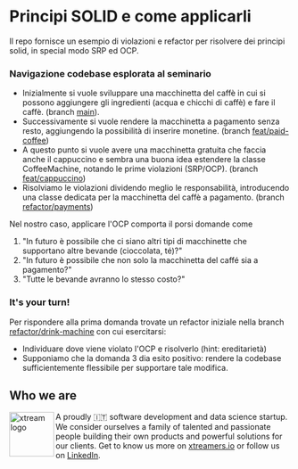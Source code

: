 # Principi SOLID e come applicarli

Il repo fornisce un esempio di violazioni e refactor per risolvere dei principi solid, in special modo SRP ed OCP.

### Navigazione codebase esplorata al seminario

- Inizialmente si vuole sviluppare una macchinetta del caffè in cui si possono aggiungere gli ingredienti (acqua e chicchi di caffè) e fare il caffè. (branch [main](https://github.com/xtreamsrl/java-solid-unicatt/tree/main)).
- Successivamente si vuole rendere la macchinetta a pagamento senza resto, aggiungendo la possibilità di inserire monetine. (branch [feat/paid-coffee](https://github.com/xtreamsrl/java-solid-unicatt/tree/feat/paid-coffee))
- A questo punto si vuole avere una macchinetta gratuita che faccia anche il cappuccino e sembra una buona idea estendere la classe CoffeeMachine, notando le prime violazioni (SRP/OCP). (branch [feat/cappuccino](https://github.com/xtreamsrl/java-solid-unicatt/tree/feat/cappuccino))
- Risolviamo le violazioni dividendo meglio le responsabilità, introducendo una classe dedicata per la macchinetta del caffè a pagamento. (branch [refactor/payments](https://github.com/xtreamsrl/java-solid-unicatt/tree/refactor/payment))

Nel nostro caso, applicare l'OCP comporta il porsi domande come 
1. "In futuro è possibile che ci siano altri tipi di macchinette che supportano altre bevande (cioccolata, té)?"
2. "In futuro è possibile che non solo la macchinetta del caffé sia a pagamento?"
3. "Tutte le bevande avranno lo stesso costo?"

### It's your turn!

Per rispondere alla prima domanda trovate un refactor iniziale nella branch [refactor/drink-machine](https://github.com/xtreamsrl/java-solid-unicatt/tree/refactor/drink-machine) con cui esercitarsi:  
- Individuare dove viene violato l'OCP e risolverlo (hint: ereditarietà)
- Supponiamo che la domanda 3 dia esito positivo: rendere la codebase sufficientemente flessibile per supportare tale modifica.

## Who we are
<img align="left" alt="xtream logo" width="80" height="80" src="https://avatars2.githubusercontent.com/u/38501645?s=450&u=1eb7348ca81f5cd27ce9c02e689f518d903852b1&v=4">
A proudly 🇮🇹 software development and data science startup.<br>We consider ourselves a family of talented and passionate people building their own products and powerful solutions for our clients. Get to know us more on <a target="_blank" href="https://xtreamers.io">xtreamers.io</a> or follow us on <a target="_blank" href="https://it.linkedin.com/company/xtream-srl">LinkedIn</a>.
